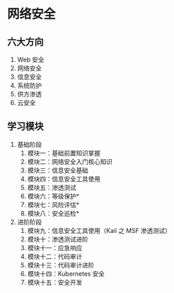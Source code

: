 # 网络安全

## 六大方向

1. Web 安全
2. 网络安全
3. 信息安全
4. 系统防护
5. 供方渗透
6. 云安全


## 学习模块

1. 基础阶段
   1. 模块一：基础前置知识掌握
   2. 模块二：网络安全入门核心知识
   3. 模块三：信息安全基础
   4. 模块四：信息安全工具使用
   5. 模块五：渗透测试
   6. 模块六：等级保护*
   7. 模块七：风险评估*
   8. 模块八：安全巡检*
2. 进阶阶段
   1. 模块九：信息安全工具使用（Kail 之 MSF 渗透测试）
   2. 模块十：渗透测试进阶
   3. 模块十一：应急响应
   4. 模块十二：代码审计
   5. 模块十三：代码审计进阶
   6. 模块十四：Kubernetes 安全
   7. 模块十五：安全开发

